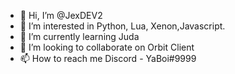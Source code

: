 - 👋 Hi, I’m @JexDEV2
- 👀 I’m interested in Python, Lua, Xenon,Javascript.
- 🌱 I’m currently learning Juda
- 💞️ I’m looking to collaborate on Orbit Client
- 📫 How to reach me Discord - YaBoi#9999

<!---
JexDEV2/JexDEV2 is a ✨ special ✨ repository because its `README.md` (this file) appears on your GitHub profile.
You can click the Preview link to take a look at your changes.
--->
